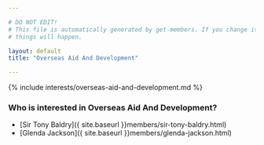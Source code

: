 ```yaml
---

# DO NOT EDIT!
# This file is automatically generated by get-members. If you change it, bad
# things will happen.

layout: default
title: "Overseas Aid And Development"

---
```


{% include interests/overseas-aid-and-development.md %}

### Who is interested in Overseas Aid And Development?


* [Sir Tony Baldry]({ site.baseurl }}members/sir-tony-baldry.html)
* [Glenda Jackson]({ site.baseurl }}members/glenda-jackson.html)
